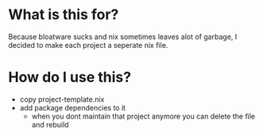 # What is this for?

Because bloatware sucks and nix sometimes leaves alot of garbage, I decided to make each project a
seperate nix file.

# How do I use this?

- copy project-template.nix
- add package dependencies to it
  - when you dont maintain that project anymore you can delete the file and rebuild
